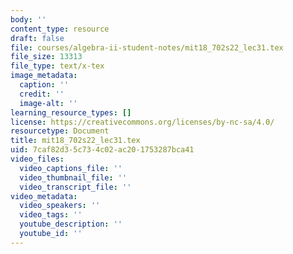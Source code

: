 ```yaml
---
body: ''
content_type: resource
draft: false
file: courses/algebra-ii-student-notes/mit18_702s22_lec31.tex
file_size: 13313
file_type: text/x-tex
image_metadata:
  caption: ''
  credit: ''
  image-alt: ''
learning_resource_types: []
license: https://creativecommons.org/licenses/by-nc-sa/4.0/
resourcetype: Document
title: mit18_702s22_lec31.tex
uid: 7caf82d3-5c73-4c02-ac20-1753287bca41
video_files:
  video_captions_file: ''
  video_thumbnail_file: ''
  video_transcript_file: ''
video_metadata:
  video_speakers: ''
  video_tags: ''
  youtube_description: ''
  youtube_id: ''
---
```

